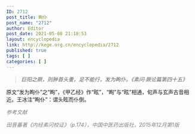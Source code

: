 ```yaml
---
ID: 2712
post_title: 眴仆
post_name: "2712"
author: Editor
post_date: 2021-05-08 21:18:53
layout: encyclopedia
link: http://kege.org.cn/encyclopedia/2712
published: true
tags: [ ]
categories: [ ]
---
```

<blockquote><em>巨阳之厥，则肿首头重，足不能行，发为眴仆。《素问·厥论篇第四十五》</em></blockquote>
原文“发为眴仆”之“眴”，《甲乙经》作“眩”，“眴”与“眩”相通，旬声与玄声古音相近。王冰注“眴仆”：谓头眩而仆倒。

<span style="color: #808080;"><em>参考文献</em></span>

<span style="color: #808080;"><em>田晋蕃著《内经素问校证》（p.174），中国中医药出版社，2015年12月第1版</em></span>